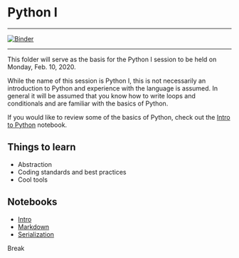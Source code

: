 Python I
========

---
[![Binder](https://mybinder.org/badge_logo.svg)](https://mybinder.org/v2/gh/ADACS-Australia/hackweek-materials/)

---

This folder will serve as the basis for the Python I session to be held on Monday, Feb. 10, 2020.

While the name of this session is Python I, this is not necessarily an introduction to Python and experience with the language is assumed. In general it will be assumed that you know how to write loops and conditionals and are familiar with the basics of Python.

If you would like to review some of the basics of Python, check out the [Intro to Python](IntroPython/IntroPython.ipynb) notebook.

## Things to learn

* Abstraction
* Coding standards and best practices
* Cool tools

## Notebooks

* [Intro](Python%20I%20-%20Intro.ipynb)
* [Markdown](Python%20I%20-%20Markdown.ipynb)
* [Serialization](Python%20I%20-%20Serialization.ipynb)

Break

